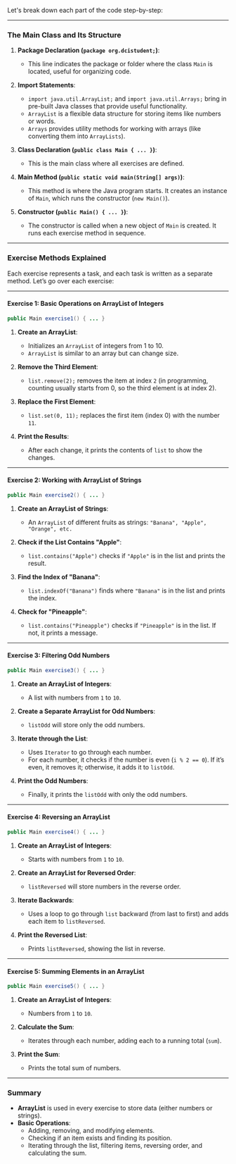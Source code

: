 Let's break down each part of the code step-by-step:

---

### The Main Class and Its Structure

1. **Package Declaration (`package org.dcistudent;`)**:
    - This line indicates the package or folder where the class `Main` is located, useful for organizing code.

2. **Import Statements**:
    - `import java.util.ArrayList;` and `import java.util.Arrays;` bring in pre-built Java classes that provide useful functionality.
    - `ArrayList` is a flexible data structure for storing items like numbers or words.
    - `Arrays` provides utility methods for working with arrays (like converting them into `ArrayLists`).

3. **Class Declaration (`public class Main { ... }`)**:
    - This is the main class where all exercises are defined.

4. **Main Method (`public static void main(String[] args)`)**:
    - This method is where the Java program starts. It creates an instance of `Main`, which runs the constructor (`new Main()`).

5. **Constructor (`public Main() { ... }`)**:
    - The constructor is called when a new object of `Main` is created. It runs each exercise method in sequence.

---

### Exercise Methods Explained

Each exercise represents a task, and each task is written as a separate method. Let’s go over each exercise:

---

#### Exercise 1: Basic Operations on ArrayList of Integers

```java
public Main exercise1() { ... }
```

1. **Create an ArrayList**:
    - Initializes an `ArrayList` of integers from 1 to 10.
    - `ArrayList` is similar to an array but can change size.

2. **Remove the Third Element**:
    - `list.remove(2);` removes the item at index `2` (in programming, counting usually starts from 0, so the third element is at index 2).

3. **Replace the First Element**:
    - `list.set(0, 11);` replaces the first item (index 0) with the number `11`.

4. **Print the Results**:
    - After each change, it prints the contents of `list` to show the changes.

---

#### Exercise 2: Working with ArrayList of Strings

```java
public Main exercise2() { ... }
```

1. **Create an ArrayList of Strings**:
    - An `ArrayList` of different fruits as strings: `"Banana", "Apple", "Orange", etc.`

2. **Check if the List Contains "Apple"**:
    - `list.contains("Apple")` checks if `"Apple"` is in the list and prints the result.

3. **Find the Index of "Banana"**:
    - `list.indexOf("Banana")` finds where `"Banana"` is in the list and prints the index.

4. **Check for "Pineapple"**:
    - `list.contains("Pineapple")` checks if `"Pineapple"` is in the list. If not, it prints a message.

---

#### Exercise 3: Filtering Odd Numbers

```java
public Main exercise3() { ... }
```

1. **Create an ArrayList of Integers**:
    - A list with numbers from `1` to `10`.

2. **Create a Separate ArrayList for Odd Numbers**:
    - `listOdd` will store only the odd numbers.

3. **Iterate through the List**:
    - Uses `Iterator` to go through each number.
    - For each number, it checks if the number is even (`i % 2 == 0`). If it’s even, it removes it; otherwise, it adds it to `listOdd`.

4. **Print the Odd Numbers**:
    - Finally, it prints the `listOdd` with only the odd numbers.

---

#### Exercise 4: Reversing an ArrayList

```java
public Main exercise4() { ... }
```

1. **Create an ArrayList of Integers**:
    - Starts with numbers from `1` to `10`.

2. **Create an ArrayList for Reversed Order**:
    - `listReversed` will store numbers in the reverse order.

3. **Iterate Backwards**:
    - Uses a loop to go through `list` backward (from last to first) and adds each item to `listReversed`.

4. **Print the Reversed List**:
    - Prints `listReversed`, showing the list in reverse.

---

#### Exercise 5: Summing Elements in an ArrayList

```java
public Main exercise5() { ... }
```

1. **Create an ArrayList of Integers**:
    - Numbers from `1` to `10`.

2. **Calculate the Sum**:
    - Iterates through each number, adding each to a running total (`sum`).

3. **Print the Sum**:
    - Prints the total sum of numbers.

---

### Summary

- **ArrayList** is used in every exercise to store data (either numbers or strings).
- **Basic Operations**:
    - Adding, removing, and modifying elements.
    - Checking if an item exists and finding its position.
    - Iterating through the list, filtering items, reversing order, and calculating the sum.